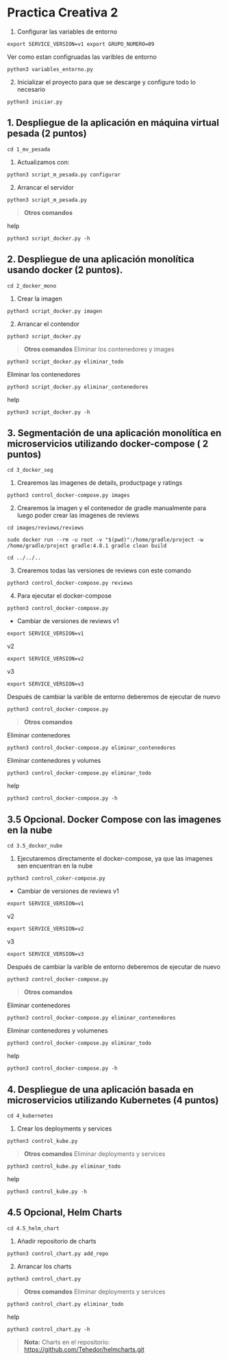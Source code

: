 # Practica Creativa 2


1. Configurar las variables de entorno

```
export SERVICE_VERSION=v1 export GRUPO_NUMERO=09
```
Ver como estan configruadas las varibles de entorno
```
python3 variables_entorno.py
```
2. Inicializar el proyecto para que se descarge y configure todo lo necesario
```
python3 iniciar.py
```


## 1. Despliegue de la aplicación en máquina virtual pesada (2 puntos)
```
cd 1_mv_pesada
```
1. Actualizamos con:
```
python3 script_m_pesada.py configurar
```
2. Arrancar el servidor
```
python3 script_m_pesada.py 
```

> **Otros comandos** 

help
```
python3 script_docker.py -h
```

## 2. Despliegue de una aplicación monolítica usando docker (2 puntos).

```
cd 2_docker_mono
```
1. Crear la imagen
```
python3 script_docker.py imagen
```

2. Arrancar el contendor
```
python3 script_docker.py
```

> **Otros comandos**
Eliminar los contenedores y images
```
python3 script_docker.py eliminar_todo
```
Eliminar los contenedores
```
python3 script_docker.py eliminar_contenedores
```
help
```
python3 script_docker.py -h
```

## 3. Segmentación de una aplicación monolítica en microservicios utilizando docker-compose ( 2 puntos)
```
cd 3_docker_seg
```
1. Crearemos las imagenes de details, productpage y ratings 
```
python3 control_docker-compose.py images

```
2. Crearemos la imagen y el contenedor de gradle manualmente para luego poder crear las imagenes de reviews 
```
cd images/reviews/reviews
```
```
sudo docker run --rm -u root -v "$(pwd)":/home/gradle/project -w /home/gradle/project gradle:4.8.1 gradle clean build
```
```
cd ../../..
```

3. Crearemos todas las versiones de reviews con este comando
```
python3 control_docker-compose.py reviews
```

4. Para ejecutar el docker-compose
```
python3 control_docker-compose.py 
```

+ Cambiar de versiones de reviews
v1
```
export SERVICE_VERSION=v1 
```
v2
```
export SERVICE_VERSION=v2
```
v3
```
export SERVICE_VERSION=v3 
```
Después de cambiar la varible de entorno deberemos de ejecutar de nuevo
```
python3 control_docker-compose.py 
```

> **Otros comandos**

Eliminar contenedores
```
python3 control_docker-compose.py eliminar_contenedores
```
Eliminar contenedores y volumes
```
python3 control_docker-compose.py eliminar_todo
```
help
```
python3 control_docker-compose.py -h
```

## 3.5 Opcional. Docker Compose con las imagenes en la nube

```
cd 3.5_docker_nube
```
1. Ejecutaremos directamente el docker-compose, ya que las imagenes sen encuentran en la nube
```
python3 control_coker-compose.py 
```

+ Cambiar de versiones de reviews
v1
```
export SERVICE_VERSION=v1 
```
v2
```
export SERVICE_VERSION=v2
```
v3
```
export SERVICE_VERSION=v3 
```
Después de cambiar la varible de entorno deberemos de ejecutar de nuevo
```
python3 control_docker-compose.py 
```

> **Otros comandos**

Eliminar contenedores
```
python3 control_docker-compose.py eliminar_contenedores
```
Eliminar contenedores y volumenes
```
python3 control_docker-compose.py eliminar_todo
```
help
```
python3 control_docker-compose.py -h
```


## 4. Despliegue de una aplicación basada en microservicios utilizando Kubernetes (4 puntos)
```
cd 4_kubernetes
```
1. Crear los deployments y services
```
python3 control_kube.py
```
> **Otros comandos**
Eliminar deployments y services
```
python3 control_kube.py eliminar_todo
```
help
```
python3 control_kube.py -h
```


## 4.5 Opcional, Helm Charts
```
cd 4.5_helm_chart
```
1. Añadir repositorio de charts
```
python3 control_chart.py add_repo
```
2. Arrancar los charts 
```
python3 control_chart.py
```
> **Otros comandos** 
Eliminar deployments y services
```
python3 control_chart.py eliminar_todo
```
help
```
python3 control_chart.py -h
```

> **Nota:** Charts en el repositorio: https://github.com/Tehedor/helmcharts.git

